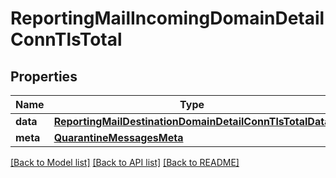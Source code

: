 # ReportingMailIncomingDomainDetailConnTlsTotal

## Properties
Name | Type | Description | Notes
------------ | ------------- | ------------- | -------------
**data** | [**ReportingMailDestinationDomainDetailConnTlsTotalData**](ReportingMailDestinationDomainDetailConnTlsTotalData.md) |  | [optional] 
**meta** | [**QuarantineMessagesMeta**](QuarantineMessagesMeta.md) |  | [optional] 

[[Back to Model list]](../README.md#documentation-for-models) [[Back to API list]](../README.md#documentation-for-api-endpoints) [[Back to README]](../README.md)

